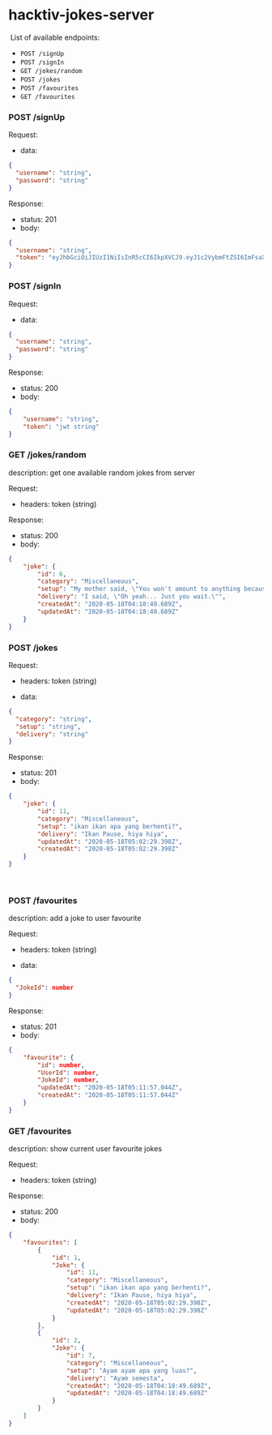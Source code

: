 # hacktiv-jokes-server

​
List of available endpoints:
​
- `POST /signUp`
- `POST /signIn`
- `GET /jokes/random`
- `POST /jokes`
- `POST /favourites`
- `GET /favourites`

### POST /signUp

Request:

- data:

```json
{
  "username": "string",
  "password": "string"
}
```

Response:

- status: 201
- body:
  ​

```json
{
  "username": "string",
  "token": "eyJhbGciOiJIUzI1NiIsInR5cCI6IkpXVCJ9.eyJ1c2VybmFtZSI6ImFsaXNzYSIsImlhdCI6MTU4OTc3NjA0NX0.W4tTBiKkglA2kBoCv-8pJIx6Utn86-PwdUPJFXZTJHY"
}
```

### POST /signIn

Request:

- data:

```json
{
  "username": "string",
  "password": "string"
}
```

Response:

- status: 200
- body:
  ​

```json
{
    "username": "string",
    "token": "jwt string"
}
```

### GET /jokes/random

description: 
  get one available random jokes from server

Request:

- headers: token (string)

Response:

- status: 200
- body:

```json
{
    "joke": {
        "id": 6,
        "category": "Miscellaneous",
        "setup": "My mother said, \"You won't amount to anything because you always procrastinate.\"",
        "delivery": "I said, \"Oh yeah... Just you wait.\"",
        "createdAt": "2020-05-18T04:18:49.689Z",
        "updatedAt": "2020-05-18T04:18:49.689Z"
    }
}
```

### POST /jokes
Request:

- headers: token (string)

- data:

```json
{
  "category": "string",
  "setup": "string",
  "delivery": "string"
}
```

​Response:

- status: 201
- body:
  ​

```json
{
    "joke": {
        "id": 11,
        "category": "Miscellaneous",
        "setup": "ikan ikan apa yang berhenti?",
        "delivery": "Ikan Pause, hiya hiya",
        "updatedAt": "2020-05-18T05:02:29.398Z",
        "createdAt": "2020-05-18T05:02:29.398Z"
    }
}
```
​

### POST /favourites

description: 
  add a joke to user favourite

Request:

- headers: token (string)

- data:

```json
{
  "JokeId": number
}
```

Response:

- status: 201
- body:

```json
{
    "favourite": {
        "id": number,
        "UserId": number,
        "JokeId": number,
        "updatedAt": "2020-05-18T05:11:57.044Z",
        "createdAt": "2020-05-18T05:11:57.044Z"
    }
}
```

### GET /favourites

description: 
  show current user favourite jokes

Request:

- headers: token (string)

Response:

- status: 200
- body:

```json
{
    "favourites": [
        {
            "id": 1,
            "Joke": {
                "id": 11,
                "category": "Miscellaneous",
                "setup": "ikan ikan apa yang berhenti?",
                "delivery": "Ikan Pause, hiya hiya",
                "createdAt": "2020-05-18T05:02:29.398Z",
                "updatedAt": "2020-05-18T05:02:29.398Z"
            }
        },
        {
            "id": 2,
            "Joke": {
                "id": 7,
                "category": "Miscellaneous",
                "setup": "Ayam ayam apa yang luas?",
                "delivery": "Ayam semesta",
                "createdAt": "2020-05-18T04:18:49.689Z",
                "updatedAt": "2020-05-18T04:18:49.689Z"
            }
        }
    ]
}
```
​

